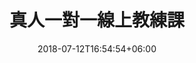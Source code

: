 ---
title: "真人一對一線上教練課"
type: portfolio
date: 2018-07-12T16:54:54+06:00
description : "This is meta description"
caption: Product Mockup
image: images/introduction/introduction1.jpeg
category: ["mockup","design"]
liveLink: https://www.themefisher.com
client: Julia Robertson
submitDate: November 20, 2017
location: 1201 park street, Avenue, Dhaka
---